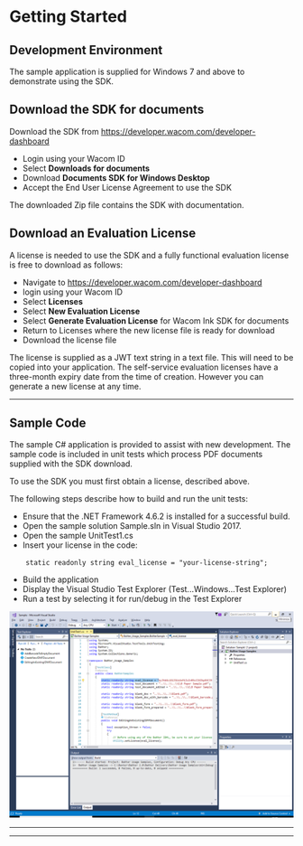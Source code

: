 # Getting Started 

## Development Environment

The sample application is supplied for Windows 7 and above to demonstrate using the SDK.


## Download the SDK for documents

Download the SDK from https://developer.wacom.com/developer-dashboard

* Login using your Wacom ID
* Select **Downloads for documents**
* Download **Documents SDK for Windows Desktop**
* Accept the End User License Agreement to use the SDK

The downloaded Zip file contains the SDK with documentation.

## Download an Evaluation License

A license is needed to use the SDK and a fully functional evaluation license is free to download as follows:

* Navigate to https://developer.wacom.com/developer-dashboard
* login using your Wacom ID
* Select **Licenses**
* Select **New Evaluation License**
* Select **Generate Evaluation License** for Wacom Ink SDK for documents
* Return to Licenses where the new license file is ready for download
* Download the license file

The license is supplied as a JWT text string in a text file.
This will need to be copied into your application.
The self-service evaluation licenses have a three-month expiry date from the time of creation.
However you can generate a new license at any time. 


----
## Sample Code

The sample C# application is provided to assist with new development.
The sample code is included in unit tests which process PDF documents supplied with the SDK download.

To use the SDK you must first obtain a license, described above.

The following steps describe how to build and run the unit tests:

* Ensure that the .NET Framework 4.6.2 is installed for a successful build.
* Open the sample solution Sample.sln in Visual Studio 2017.
* Open the sample UnitTest1.cs
* Insert your license in the code:
```
    static readonly string eval_license = "your-license-string";
```
* Build the application
* Display the Visual Studio Test Explorer (Test...Windows...Test Explorer)
* Run a test by selecting it for run/debug in the  Test Explorer
      
![baxter demo](media/baxter-sample.png)
  

----
----





